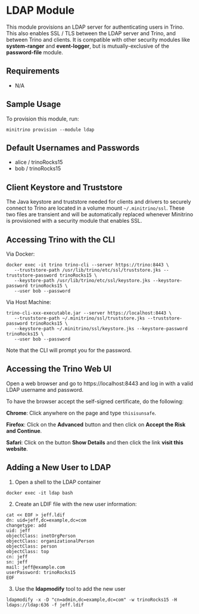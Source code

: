 # LDAP Module
This module provisions an LDAP server for authenticating users in Trino. This
also enables SSL / TLS between the LDAP server and Trino, and between Trino
and clients. It is compatible with other security modules like **system-ranger**
and **event-logger**, but is mutually-exclusive of the **password-file** module.

## Requirements
- N/A

## Sample Usage
To provision this module, run:

```shell
minitrino provision --module ldap
```

## Default Usernames and Passwords
- alice / trinoRocks15
- bob / trinoRocks15

## Client Keystore and Truststore
The Java keystore and truststore needed for clients and drivers to securely
connect to Trino are located in a volume mount `~/.minitrino/ssl`. These two
files are transient and will be automatically replaced whenever Minitrino is
provisioned with a security module that enables SSL.

## Accessing Trino with the CLI

Via Docker:

```
docker exec -it trino trino-cli --server https://trino:8443 \
   --truststore-path /usr/lib/trino/etc/ssl/truststore.jks --truststore-password trinoRocks15 \
   --keystore-path /usr/lib/trino/etc/ssl/keystore.jks --keystore-password trinoRocks15 \
   --user bob --password
```

Via Host Machine:

```
trino-cli-xxx-executable.jar --server https://localhost:8443 \
   --truststore-path ~/.minitrino/ssl/truststore.jks --truststore-password trinoRocks15 \
   --keystore-path ~/.minitrino/ssl/keystore.jks --keystore-password trinoRocks15 \
   --user bob --password
```

Note that the CLI will prompt you for the password.

## Accessing the Trino Web UI
Open a web browser and go to https://localhost:8443 and log in with a valid LDAP
username and password.

To have the browser accept the self-signed certificate, do the following:

**Chrome**: Click anywhere on the page and type `thisisunsafe`.

**Firefox**: Click on the **Advanced** button and then click on **Accept the
Risk and Continue**.

**Safari**: Click on the button **Show Details** and then click the link **visit
this website**.

## Adding a New User to LDAP
1. Open a shell to the LDAP container

```
docker exec -it ldap bash
```

2. Create an LDIF file with the new user information:

```
cat << EOF > jeff.ldif
dn: uid=jeff,dc=example,dc=com
changetype: add
uid: jeff
objectClass: inetOrgPerson
objectClass: organizationalPerson
objectClass: person
objectClass: top
cn: jeff
sn: jeff
mail: jeff@example.com
userPassword: trinoRocks15
EOF
```

3. Use the **ldapmodify** tool to add the new user

```
ldapmodify -x -D "cn=admin,dc=example,dc=com" -w trinoRocks15 -H ldaps://ldap:636 -f jeff.ldif
```
